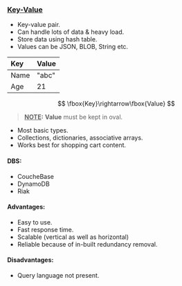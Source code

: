 ### <u>Key-Value</u>

- Key-value pair.
- Can handle lots of data & heavy load.
- Store data using hash table.
- Values can be JSON, BLOB, String etc.

| Key  | Value |
| :--- | ----- |
| Name | "abc" |
| Age  | 21    |

$$ \fbox{Key}\rightarrow\fbox{Value} $$

>**<u>NOTE</u>:**
>**Value** must be kept in oval.

- Most basic types.
- Collections, dictionaries, associative arrays.
- Works best for shopping cart content.

#### DBS:

- CoucheBase
- DynamoDB
- Riak

#### Advantages:

- Easy to use.
- Fast response time.
- Scalable (vertical as well as horizontal)
- Reliable because of in-built redundancy removal.

#### Disadvantages:

- Query language not present.
